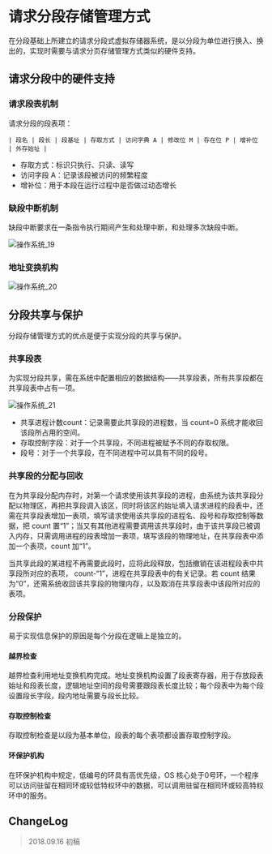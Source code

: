 # 请求分段存储管理方式

在分段基础上所建立的请求分段式虚拟存储器系统，是以分段为单位进行换入、换出的，实现时需要与请求分页存储管理方式类似的硬件支持。

## 请求分段中的硬件支持

### 请求段表机制

请求分段的段表项：

`| 段名 | 段长 | 段基址 | 存取方式 | 访问字典 A | 修改位 M | 存在位 P | 增补位 | 外存始址 |`

- 存取方式：标识只执行、只读、读写
- 访问字段 A：记录该段被访问的频繁程度
- 增补位：用于本段在运行过程中是否做过动态增长

### 缺段中断机制

缺段中断要求在一条指令执行期间产生和处理中断，和处理多次缺段中断。

![操作系统_19](操作系统_19.jpg)

### 地址变换机构

![操作系统_20](操作系统_20.jpg)

## 分段共享与保护

分段存储管理方式的优点是便于实现分段的共享与保护。

### 共享段表

为实现分段共享，需在系统中配置相应的数据结构——共享段表，所有共享段都在共享段表中占有一项。

![操作系统_21](操作系统_21.jpg)

- 共享进程计数count：记录需要此共享段的进程数，当 count=0 系统才能收回该段所占用的空间。
- 存取控制字段：对于一个共享段，不同进程被赋予不同的存取权限。
- 段号：对于一个共享段，在不同进程中可以具有不同的段号。

### 共享段的分配与回收

在为共享段分配内存时，对第一个请求使用该共享段的进程，由系统为该共享段分配以物理区，再把共享段调入该区，同时将该区的始址填入请求进程的段表中，还需在共享段表增加一表项，填写请求使用该共享段的进程名、段号和存取控制等数据，把 count 置“1”；当又有其他进程需要调用该共享段时，由于该共享段已被调入内存，只需调用进程的段表增加一表项，填写该段的物理地址，在共享段表中添加一个表项，count 加“1”。

当共享此段的某进程不再需要此段时，应将此段释放，包括撤销在该进程段表中共享段所对应的表项， count-“1”，进程在共享段表中的有关记录。若 count 结果为“0”，还需系统收回该共享段的物理内存，以及取消在共享段表中该段所对应的表项。

### 分段保护

易于实现信息保护的原因是每个分段在逻辑上是独立的。

#### 越界检查

越界检查利用地址变换机构完成。地址变换机构设置了段表寄存器，用于存放段表始址和段表长度，逻辑地址空间的段号需要跟段表长度比较；每个段表中为每个段设置段长字段，段内地址需要与段长比较。

#### 存取控制检查

存取控制检查是以段为基本单位，段表的每个表项都设置存取控制字段。

#### 环保护机构

在环保护机构中规定，低编号的环具有高优先级，OS 核心处于0号环，一个程序可以访问驻留在相同环或较低特权环中的数据，可以调用驻留在相同环或较高特权环中的服务。

## ChangeLog

> 2018.09.16 初稿
